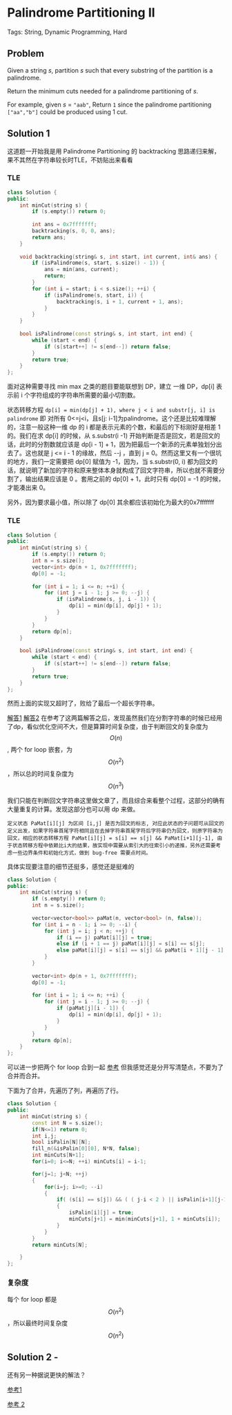 # Palindrome Partitioning II

Tags: String, Dynamic Programming, Hard

## Problem

Given a string *s*, partition *s* such that every substring of the partition is a palindrome.

Return the minimum cuts needed for a palindrome partitioning of *s*.

For example, given *s* = `"aab"`,
Return `1` since the palindrome partitioning `["aa","b"]` could be produced using 1 cut.

## Solution 1  

这道题一开始我是用 Palindrome Partitioning 的 backtracking 思路递归来解，果不其然在字符串较长时TLE，不妨贴出来看看

### TLE

```cpp
class Solution {
public:
    int minCut(string s) {
        if (s.empty()) return 0;
        
        int ans = 0x7fffffff;
        backtracking(s, 0, 0, ans);
        return ans;
    }
    
    void backtracking(string& s, int start, int current, int& ans) {
        if (isPalindrome(s, start, s.size() - 1)) {
            ans = min(ans, current);
            return;
        } 
        for (int i = start; i < s.size(); ++i) {
            if (isPalindrome(s, start, i)) {
                backtracking(s, i + 1, current + 1, ans);
            }
        }
    }
    
    bool isPalindrome(const string& s, int start, int end) {
        while (start < end) {
            if (s[start++] != s[end--]) return false;
        }
        return true;
    }
};
```

面对这种需要寻找 min max 之类的题目要能联想到 DP，建立 一维 DP，dp[i] 表示前 i 个字符组成的字符串所需要的最小切割数。

状态转移方程 `dp[i] = min(dp[j] + 1), where j < i and substr[j, i] is palindrome` 即 对所有 0<=j<i，且s[j: i-1]为palindrome。这个还是比较难理解的，注意一般这种一维 dp 的 i 都是表示元素的个数，和最后的下标刚好是相差 1 的。我们在求 dp[i] 的时候，从 s.substr(i -1) 开始判断是否是回文，若是回文的话，此时的分割数就应该是 dp[i - 1] + 1，因为把最后一个新添的元素单独划分出去了。这也就是 j <= i - 1 的缘故，然后 --j ，直到 j = 0。然而这里又有一个很坑的地方，我们一定需要把 dp[0] 赋值为 -1，因为，当 s.substr(0, i) 都为回文的话，就说明了新加的字符和原来整体本身就构成了回文字符串，所以也就不需要分割了，输出结果应该是 0 。套用之前的 dp[0] + 1，此时只有 dp[0] = -1 的时候，才能凑出来 0。

另外，因为要求最小值，所以除了 dp[0] 其余都应该初始化为最大的0x7fffffff

### TLE

```cpp
class Solution {
public:
    int minCut(string s) {
        if (s.empty()) return 0;
        int n = s.size();
        vector<int> dp(n + 1, 0x7fffffff);
        dp[0] = -1;
        
        for (int i = 1; i <= n; ++i) {
            for (int j = i - 1; j >= 0; --j) {
                if (isPalindrome(s, j, i - 1)) {
                    dp[i] = min(dp[i], dp[j] + 1);
                }
            }
        }
        return dp[n];
    }
    
    bool isPalindrome(const string& s, int start, int end) {
        while (start < end) {
            if (s[start++] != s[end--]) return false;
        }
        return true;
    }    
};
```

然而上面的实现又超时了，败给了最后一个超长字符串。

[解答1](https://algorithm.yuanbin.me/zh-hans/dynamic_programming/palindrome_partitioning_ii.html) [解答2](http://bangbingsyb.blogspot.com/2014/11/leetcode-palindrome-partitioning-i-ii.html) 在参考了这两篇解答之后，发现虽然我们在分割字符串的时候已经用了dp，看似优化空间不大，但是算算时间复杂度，由于判断回文的复杂度为 $$O(n)$$, 两个 for loop 嵌套，为 $$O(n^2)$$ ，所以总的时间复杂度为 $$O(n^3)$$ 

我们只能在判断回文字符串这里做文章了，而且综合来看整个过程，这部分的确有大量重复的计算。发现这部分也可以用 dp 来做。

```
定义状态 PaMat[i][j] 为区间 [i,j] 是否为回文的标志, 对应此状态的子问题可从回文的定义出发，如果字符串首尾字符相同且在去掉字符串首尾字符后字符串仍为回文，则原字符串为回文，相应的状态转移方程 PaMat[i][j] = s[i] == s[j] && PaMat[i+1][j-1], 由于状态转移方程中依赖比i大的结果，故实现中需要从索引大的往索引小的递推，另外还需要考虑一些边界条件和初始化方式，做到 bug-free 需要点时间。

```

具体实现要注意的细节还挺多，感觉还是挺难的

```cpp
class Solution {
public:
    int minCut(string s) {
        if (s.empty()) return 0;
        int n = s.size();
        
        vector<vector<bool>> paMat(n, vector<bool> (n, false));
        for (int i = n - 1; i >= 0; --i) {
            for (int j = i; j < n; ++j) {
                if (i == j) paMat[i][j] = true;
                else if (i + 1 == j) paMat[i][j] = s[i] == s[j];
                else paMat[i][j] = s[i] == s[j] && paMat[i + 1][j - 1];
            }
        }
        
        vector<int> dp(n + 1, 0x7fffffff);
        dp[0] = -1;
        
        for (int i = 1; i <= n; ++i) {
            for (int j = i - 1; j >= 0; --j) {
                if (paMat[j][i - 1]) {
                    dp[i] = min(dp[i], dp[j] + 1);
                }
            }
        }
        return dp[n];
    } 
};
```

可以进一步把两个 for loop 合到一起 [参考](https://leetcode.com/problems/palindrome-partitioning-ii/discuss/42199/My-DP-Solution-(-explanation-and-code)) 但我感觉还是分开写清楚点，不要为了合并而合并。

下面为了合并，先遍历了列，再遍历了行。

```cpp
class Solution {
public:
    int minCut(string s) {
        const int N = s.size();
        if(N<=1) return 0;
        int i,j;
        bool isPalin[N][N];
        fill_n(&isPalin[0][0], N*N, false);
        int minCuts[N+1];
        for(i=0; i<=N; ++i) minCuts[i] = i-1;

        for(j=1; j<N; ++j)
        {
            for(i=j; i>=0; --i)
            {
                if( (s[i] == s[j]) && ( ( j-i < 2 ) || isPalin[i+1][j-1] ) )
                {
                    isPalin[i][j] = true;
                    minCuts[j+1] = min(minCuts[j+1], 1 + minCuts[i]);
                }
            }
        }
        return minCuts[N];

    }
};
```



### 复杂度

每个 for loop 都是 $$O(n^2)$$，所以最终时间复杂度 $$O(n^2)$$



## Solution 2 -

还有另一种据说更快的解法？

[参考1](https://leetcode.com/problems/palindrome-partitioning-ii/discuss/42212/Two-C++-versions-given-(one-DP-28ms-one-Manancher-like-algorithm-10-ms))

[参考 2](https://leetcode.com/problems/palindrome-partitioning-ii/discuss/42198/My-solution-does-not-need-a-table-for-palindrome-is-it-right-It-uses-only-O(n)-space.)